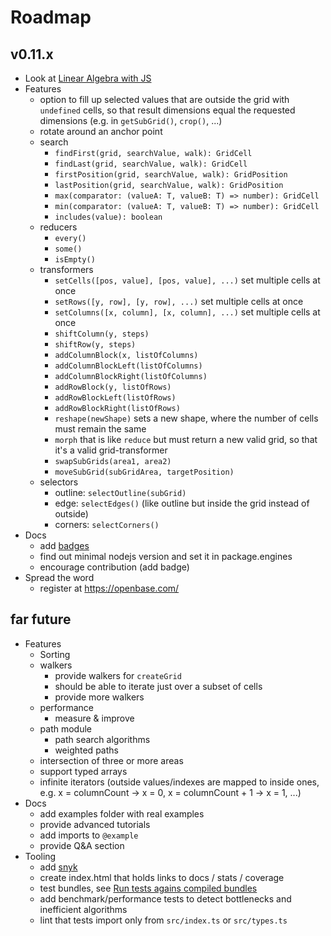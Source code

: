 # Roadmap

## v0.11.x

- Look at [Linear Algebra with JS](https://medium.com/swlh/linear-algebra-basic-matrix-operations-13a019633c15)
- Features
    - option to fill up selected values that are outside the grid with `undefined` cells, so that result dimensions equal the requested dimensions (e.g. in `getSubGrid()`, `crop()`, ...)
    - rotate around an anchor point
    - search
        - `findFirst(grid, searchValue, walk): GridCell`
        - `findLast(grid, searchValue, walk): GridCell`
        - `firstPosition(grid, searchValue, walk): GridPosition`
        - `lastPosition(grid, searchValue, walk): GridPosition`
        - `max(comparator: (valueA: T, valueB: T) => number): GridCell`
        - `min(comparator: (valueA: T, valueB: T) => number): GridCell`
        - `includes(value): boolean`
    - reducers
        - `every()`
        - `some()`
        - `isEmpty()`
    - transformers
        - `setCells([pos, value], [pos, value], ...)` set multiple cells at once
        - `setRows([y, row], [y, row], ...)` set multiple cells at once
        - `setColumns([x, column], [x, column], ...)` set multiple cells at once
        - `shiftColumn(y, steps)`
        - `shiftRow(y, steps)`
        - `addColumnBlock(x, listOfColumns)`
        - `addColumnBlockLeft(listOfColumns)`
        - `addColumnBlockRight(listOfColumns)`
        - `addRowBlock(y, listOfRows)`
        - `addRowBlockLeft(listOfRows)`
        - `addRowBlockRight(listOfRows)`
        - `reshape(newShape)` sets a new shape, where the number of cells must remain the same
        - `morph` that is like `reduce` but must return a new valid grid, so that it's a valid grid-transformer
        - `swapSubGrids(area1, area2)`
        - `moveSubGrid(subGridArea, targetPosition)`
    - selectors
        - outline: `selectOutline(subGrid)`
        - edge: `selectEdges()` (like outline but inside the grid instead of outside)
        - corners: `selectCorners()`
- Docs
    - add [badges](https://github.com/dwyl/repo-badges)
    - find out minimal nodejs version and set it in package.engines
    - encourage contribution (add badge)
- Spread the word
    - register at https://openbase.com/

## far future

- Features
    - Sorting
    - walkers
        - provide walkers for `createGrid`
        - should be able to iterate just over a subset of cells
        - provide more walkers
    - performance
        - measure & improve
    - path module
        - path search algorithms
        - weighted paths
    - intersection of three or more areas
    - support typed arrays
    - infinite iterators (outside values/indexes are mapped to inside ones, e.g. x = columnCount -> x = 0, x = columnCount + 1 -> x = 1, ...)
- Docs
    - add examples folder with real examples
    - provide advanced tutorials
    - add imports to `@example`
    - provide Q&A section
- Tooling
    - add [snyk](https://snyk.io/)
    - create index.html that holds links to docs / stats / coverage
    - test bundles, see [Run tests agains compiled bundles](https://stackoverflow.com/questions/51799300/run-tests-against-compiled-bundles)
    - add benchmark/performance tests to detect bottlenecks and inefficient algorithms
    - lint that tests import only from `src/index.ts` or `src/types.ts`